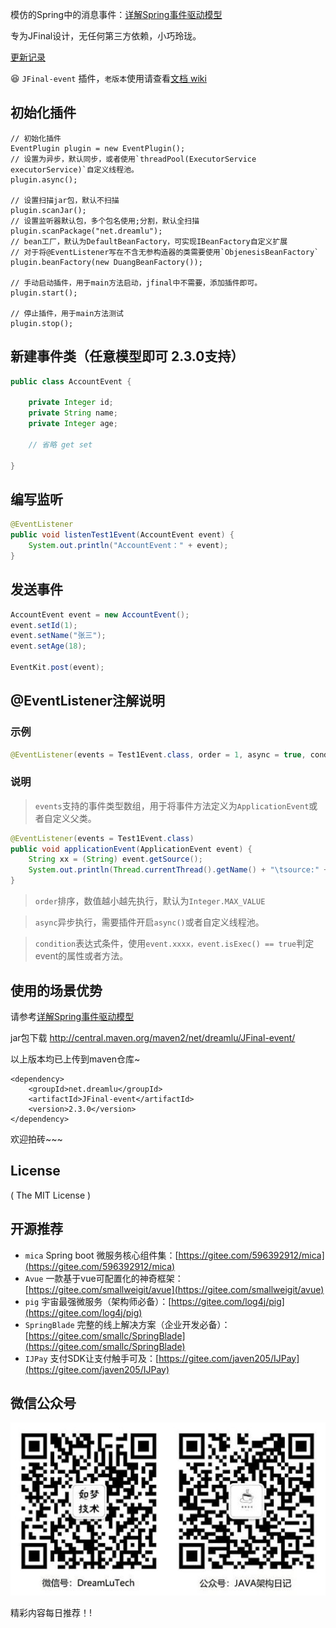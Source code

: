 模仿的Spring中的消息事件：[详解Spring事件驱动模型](http://jinnianshilongnian.iteye.com/blog/1902886)

专为JFinal设计，无任何第三方依赖，小巧玲珑。

[更新记录](CHANGELOG.md)

:laughing: `JFinal-event` 插件，`老版本`使用请查看[文档 wiki](http://git.oschina.net/596392912/JFinal-event/wikis/home)

## 初始化插件
```
// 初始化插件
EventPlugin plugin = new EventPlugin();
// 设置为异步，默认同步，或者使用`threadPool(ExecutorService executorService)`自定义线程池。
plugin.async();

// 设置扫描jar包，默认不扫描
plugin.scanJar();
// 设置监听器默认包，多个包名使用;分割，默认全扫描
plugin.scanPackage("net.dreamlu");
// bean工厂，默认为DefaultBeanFactory，可实现IBeanFactory自定义扩展
// 对于将@EventListener写在不含无参构造器的类需要使用`ObjenesisBeanFactory`
plugin.beanFactory(new DuangBeanFactory());

// 手动启动插件，用于main方法启动，jfinal中不需要，添加插件即可。
plugin.start();

// 停止插件，用于main方法测试
plugin.stop();
```

## 新建事件类（任意模型即可 2.3.0支持）
```java
public class AccountEvent {

	private Integer id;
	private String name;
	private Integer age;

	// 省略 get set

}
```

## 编写监听
```java
@EventListener
public void listenTest1Event(AccountEvent event) {
    System.out.println("AccountEvent：" + event);
}
```

## 发送事件
```java
AccountEvent event = new AccountEvent();
event.setId(1);
event.setName("张三");
event.setAge(18);

EventKit.post(event);
```

## @EventListener注解说明

### 示例
```java
@EventListener(events = Test1Event.class, order = 1, async = true, condition = "event.isExec()")
```

### 说明
> `events`支持的事件类型数组，用于将事件方法定义为`ApplicationEvent`或者自定义父类。

```java
@EventListener(events = Test1Event.class)
public void applicationEvent(ApplicationEvent event) {
    String xx = (String) event.getSource();
    System.out.println(Thread.currentThread().getName() + "\tsource:" + xx);
}
```

> `order`排序，数值越小越先执行，默认为`Integer.MAX_VALUE`

> `async`异步执行，需要插件开启`async()`或者自定义线程池。

> `condition`表达式条件，使用`event.xxxx，event.isExec() == true`判定event的属性或者方法。

## 使用的场景优势
请参考[详解Spring事件驱动模型](http://jinnianshilongnian.iteye.com/blog/1902886)

jar包下载
http://central.maven.org/maven2/net/dreamlu/JFinal-event/

以上版本均已上传到maven仓库~

```
<dependency>
    <groupId>net.dreamlu</groupId>
    <artifactId>JFinal-event</artifactId>
    <version>2.3.0</version>
</dependency>
```

欢迎拍砖~~~

## License

( The MIT License )

## 开源推荐

* `mica` Spring boot 微服务核心组件集：[https://gitee.com/596392912/mica](https://gitee.com/596392912/mica)
* `Avue` 一款基于vue可配置化的神奇框架：[https://gitee.com/smallweigit/avue](https://gitee.com/smallweigit/avue)
* `pig` 宇宙最强微服务（架构师必备）：[https://gitee.com/log4j/pig](https://gitee.com/log4j/pig)
* `SpringBlade` 完整的线上解决方案（企业开发必备）：[https://gitee.com/smallc/SpringBlade](https://gitee.com/smallc/SpringBlade)
* `IJPay` 支付SDK让支付触手可及：[https://gitee.com/javen205/IJPay](https://gitee.com/javen205/IJPay)

## 微信公众号

![如梦技术](docs/img/dreamlu-weixin.jpg)

精彩内容每日推荐！!

